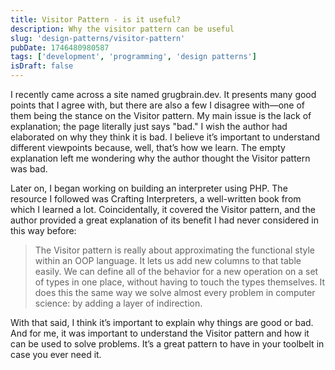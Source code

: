 ```yaml
---
title: Visitor Pattern - is it useful?
description: Why the visitor pattern can be useful
slug: 'design-patterns/visitor-pattern'
pubDate: 1746480980587
tags: ['development', 'programming', 'design patterns']
isDraft: false
---
```


I recently came across a site named grugbrain.dev. It presents many good points that I agree with, but there are also a few I disagree with—one of them being the stance on the Visitor pattern. My main issue is the lack of explanation; the page literally just says "bad." I wish the author had elaborated on why they think it is bad. I believe it’s important to understand different viewpoints because, well, that’s how we learn. The empty explanation left me wondering why the author thought the Visitor pattern was bad.

Later on, I began working on building an interpreter using PHP. The resource I followed was Crafting Interpreters, a well-written book from which I learned a lot. Coincidentally, it covered the Visitor pattern, and the author provided a great explanation of its benefit I had never considered in this way before:

> The Visitor pattern is really about approximating the functional style within an OOP language. It lets us add new columns to that table easily. We can define all of the behavior for a new operation on a set of types in one place, without having to touch the types themselves. It does this the same way we solve almost every problem in computer science: by adding a layer of indirection.

With that said, I think it’s important to explain why things are good or bad. And for me, it was important to understand the Visitor pattern and how it can be used to solve problems. It’s a great pattern to have in your toolbelt in case you ever need it.
